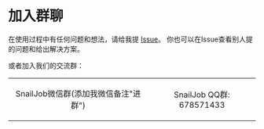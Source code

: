 # 加入群聊

在使用过程中有任何问题和想法，请给我提 [Issue](https://gitee.com/aizuda/snail-job/issues)。
你也可以在Issue查看别人提的问题和给出解决方案。

或者加入我们的交流群：

<table>
  <tbody>
    <tr>
      <td align="center" valign="middle">
        <p>SnailJob微信群(添加我微信备注"进群")</p>
      </td>
      <td align="center" valign="middle">
        <p>SnailJob QQ群: 678571433</p>
      </td>
    </tr>
  </tbody>
</table>